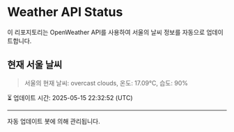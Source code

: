 
# Weather API Status

이 리포지토리는 OpenWeather API를 사용하여 서울의 날씨 정보를 자동으로 업데이트합니다.

## 현재 서울 날씨
> 서울의 현재 날씨: overcast clouds, 온도: 17.09°C, 습도: 90%

⏳ 업데이트 시간: 2025-05-15 22:32:52 (UTC)

---
자동 업데이트 봇에 의해 관리됩니다.

